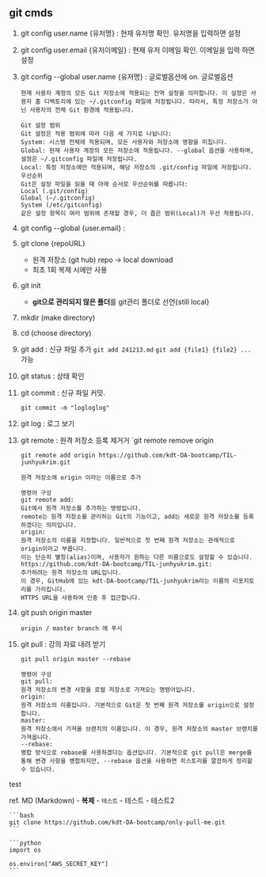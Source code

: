 ## git cmds

1. git config user.name {유저명} : 현재 유저명 확인. 유저명을 입력하면 설정
2. git config user.email {유저이메일} : 현재 유저 이메일 확인. 이메일을 입력 하면 설정
3. git config --global user.name {유저명} : 글로벌옵션에 on. 글로벌옵션 
    ```
    현재 사용자 계정의 모든 Git 저장소에 적용되는 전역 설정을 의미합니다. 이 설정은 사용자 홈 디렉토리에 있는 ~/.gitconfig 파일에 저장됩니다. 따라서, 특정 저장소가 아닌 사용자의 전체 Git 환경에 적용됩니다.

    Git 설정 범위
    Git 설정은 적용 범위에 따라 다음 세 가지로 나뉩니다:
    System: 시스템 전체에 적용되며, 모든 사용자와 저장소에 영향을 미칩니다.
    Global: 현재 사용자 계정의 모든 저장소에 적용됩니다. --global 옵션을 사용하며, 설정은 ~/.gitconfig 파일에 저장됩니다.
    Local: 특정 저장소에만 적용되며, 해당 저장소의 .git/config 파일에 저장됩니다.
    우선순위
    Git은 설정 파일을 읽을 때 아래 순서로 우선순위를 따릅니다:
    Local (.git/config)
    Global (~/.gitconfig)
    System (/etc/gitconfig)
    같은 설정 항목이 여러 범위에 존재할 경우, 더 좁은 범위(Local)가 우선 적용됩니다.
    ```
4. git config --global {user.email} : 
5. git clone {repoURL}
    - 원격 저장소 (git hub) repo -> local download
    - 최초 1회 복제 시에만 사용
6. git init
    - **git으로 관리되지 않은 폴더**를 git관리 폴더로 선언{still local}
7. mkdir (make directory)
8. cd (choose directory)
9. git add : 신규 파일 추가
    `git add 241213.md`
    `git add {file1} {file2} ...` 가능
10. git status : 상태 확인
11. git commit : 신규 파일 커밋.
    ```
    git commit -m "logloglog"
    ```

12. git log : 로그 보기
13. git remote : 원격 저장소 등록 제거거
    `git remote remove origin
    ```
    git remote add origin https://github.com/kdt-DA-bootcamp/TIL-junhyukrim.git

    원격 저장소에 origin 이라는 이름으로 추가

    명령어 구성
    git remote add:
    Git에서 원격 저장소를 추가하는 명령입니다.
    remote는 원격 저장소를 관리하는 Git의 기능이고, add는 새로운 원격 저장소를 등록하겠다는 의미입니다.
    origin:
    원격 저장소의 이름을 지정합니다. 일반적으로 첫 번째 원격 저장소는 관례적으로 origin이라고 부릅니다.
    이는 단순히 별칭(alias)이며, 사용자가 원하는 다른 이름으로도 설정할 수 있습니다.
    https://github.com/kdt-DA-bootcamp/TIL-junhyukrim.git:
    추가하려는 원격 저장소의 URL입니다.
    이 경우, GitHub에 있는 kdt-DA-bootcamp/TIL-junhyukrim라는 이름의 리포지토리를 가리킵니다.
    HTTPS URL을 사용하여 인증 후 접근합니다.

    ```
14. git push origin master
    ```
    origin / master branch 에 푸시
    ```

15. git pull : 강의 자료 내려 받기
    
    `git pull origin master --rebase`
    ```
    명령어 구성
    git pull:
    원격 저장소의 변경 사항을 로컬 저장소로 가져오는 명령어입니다.
    origin:
    원격 저장소의 이름입니다. 기본적으로 Git은 첫 번째 원격 저장소를 origin으로 설정합니다.
    master:
    원격 저장소에서 가져올 브랜치의 이름입니다. 이 경우, 원격 저장소의 master 브랜치를 가져옵니다.
    --rebase:
    병합 방식으로 rebase를 사용하겠다는 옵션입니다. 기본적으로 git pull은 merge를 통해 변경 사항을 병합하지만, --rebase 옵션을 사용하면 히스토리를 깔끔하게 정리할 수 있습니다.
    ```

test

ref. MD (Markdown)
    - **복제**
    - `테스트`
    - 테스트
    - 테스트2


    ```bash
    git clone https://github.com/kdt-DA-bootcamp/only-pull-me.git
    ```

    ```python
    import os

    os.environ["AWS_SECRET_KEY"]
    ```
 